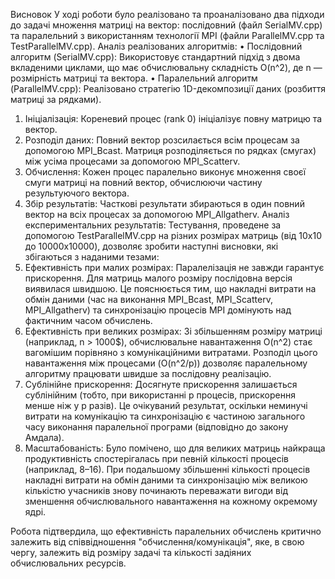 

Висновок
У ході роботи було реалізовано та проаналізовано два підходи до задачі множення матриці на вектор: послідовний (файл SerialMV.cpp) та паралельний з використанням технології MPI (файли ParallelMV.cpp та TestParallelMV.cpp).
Аналіз реалізованих алгоритмів:
•	Послідовний алгоритм (SerialMV.cpp):
Використовує стандартний підхід з двома вкладеними циклами, що має обчислювальну складність O(n^2), де n — розмірність матриці та вектора.
•	Паралельний алгоритм (ParallelMV.cpp):
Реалізовано стратегію 1D-декомпозиції даних (розбиття матриці за рядками).
1.	Ініціалізація: Кореневий процес (rank 0) ініціалізує повну матрицю та вектор.
2.	Розподіл даних:
Повний вектор розсилається всім процесам за допомогою MPI_Bcast.
Матриця розподіляється по рядках (смугах) між усіма процесами за допомогою MPI_Scatterv.
3.	Обчислення: Кожен процес паралельно виконує множення своєї смуги матриці на повний вектор, обчислюючи частину результуючого вектора.
4.	Збір результатів: Часткові результати збираються в один повний вектор на всіх процесах за допомогою MPI_Allgatherv.
Аналіз експериментальних результатів:
Тестування, проведене за допомогою TestParallelMV.cpp на різних розмірах матриць (від 10x10 до 10000x10000), дозволяє зробити наступні висновки, які збігаються з наданими тезами:
1.	Ефективність при малих розмірах: Паралелізація не завжди гарантує прискорення. Для матриць малого розміру послідовна версія виявилася швидшою. Це пояснюється тим, що накладні витрати на обмін даними (час на виконання MPI_Bcast, MPI_Scatterv, MPI_Allgatherv) та синхронізацію процесів MPI домінують над фактичним часом обчислень.
2.	Ефективність при великих розмірах: Зі збільшенням розміру матриці (наприклад, n > 1000$), обчислювальне навантаження O(n^2) стає вагомішим порівняно з комунікаційними витратами. Розподіл цього навантаження між процесами (O(n^2/p)) дозволяє паралельному алгоритму працювати швидше за послідовну реалізацію.
3.	Сублінійне прискорення: Досягнуте прискорення залишається сублінійним (тобто, при використанні p процесів, прискорення менше ніж у p разів). Це очікуваний результат, оскільки неминучі витрати на комунікацію та синхронізацію є частиною загального часу виконання паралельної програми (відповідно до закону Амдала).
4.	Масштабованість: Було помічено, що для великих матриць найкраща продуктивність спостерігалась при певній кількості процесів (наприклад, 8–16). При подальшому збільшенні кількості процесів накладні витрати на обмін даними та синхронізацію між великою кількістю учасників знову починають переважати вигоди від зменшення обчислювального навантаження на кожному окремому ядрі.

Робота підтвердила, що ефективність паралельних обчислень критично залежить від співвідношення "обчислення/комунікація", яке, в свою чергу, залежить від розміру задачі та кількості задіяних обчислювальних ресурсів.
